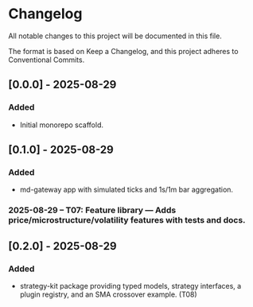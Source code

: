# Changelog

All notable changes to this project will be documented in this file.

The format is based on Keep a Changelog, and this project adheres to Conventional Commits.

## [0.0.0] - 2025-08-29

### Added

- Initial monorepo scaffold.

## [0.1.0] - 2025-08-29

### Added

- md-gateway app with simulated ticks and 1s/1m bar aggregation.

### 2025-08-29 – T07: Feature library — Adds price/microstructure/volatility features with tests and docs.

## [0.2.0] - 2025-08-29

### Added

- strategy-kit package providing typed models, strategy interfaces, a plugin registry, and an SMA crossover example. (T08)
